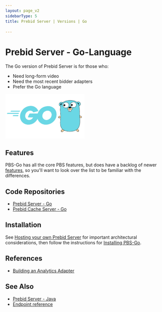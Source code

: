 ```yaml
---
layout: page_v2
sidebarType: 5
title: Prebid Server | Versions | Go

---
```


# Prebid Server - Go-Language

<div class="row">
<div class="col-md-6">

The Go version of Prebid Server is for those who:
<ul>
<li>Need long-form video</li>
<li>Need the most recent bidder adapters</li>
<li>Prefer the Go language</li>
</ul>

</div>
<div class="col-md-6 centered">

<img src="/assets/images/prebid-server/golang-logo.png" width="250" alt="Go Logo">

</div>
</div>


## Features

PBS-Go has all the core PBS features, but does have a backlog of newer [features](prebid-server/features/index.html), so you'll want to look over the list to be familiar with the differences.

## Code Repositories

- [Prebid Server - Go](https://github.com/prebid/prebid-server)
- [Prebid Cache Server - Go](https://github.com/prebid/prebid-cache)

## Installation

See [Hosting your own Prebid Server](/prebid-server/hosting/pbs-hosting.html) for
important architectural considerations, then follow the instructions for [Installing PBS-Go](/prebid-server/developers/installing-go.html).

## References

- [Building an Analytics Adapter](/prebid-server/developers/pbs-build-an-analytics-adapter.html#adding-an-analytics-adapter-in-pbs-go)

## See Also
- [Prebid Server - Java](/prebid-server/versions/pbs-versions-java.html)
- [Endpoint reference](/prebid-server/endpoints/pbs-endpoint-overview.html)

